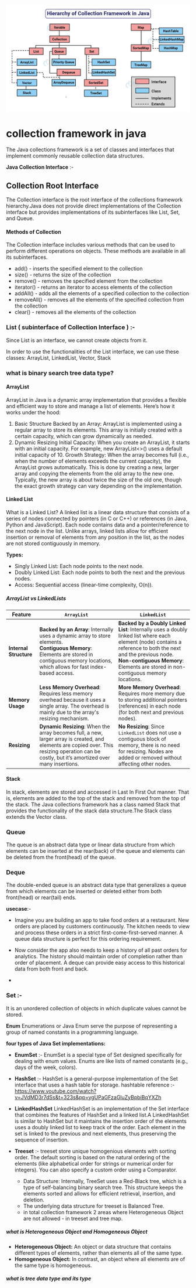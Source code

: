 ![alt text](https://github.com/PrashantMohite1/Java/blob/main/Java_Core_Images/hierarchy-of-collection-framework-in-java.jpg)   


# collection framework in java 

The Java collections framework is a set of classes and interfaces that implement commonly reusable collection data structures.

**Java Collection Interface** :- 

## Collection Root Interface 
The Collection interface is the root interface of the collections framework hierarchy.Java does not provide direct implementations of the Collection interface but provides implementations of its subinterfaces like List, Set, and Queue.

#### Methods of Collection
The Collection interface includes various methods that can be used to perform different operations on objects. These methods are available in all its subinterfaces.

  -  add() - inserts the specified element to the collection
  -  size() - returns the size of the collection
  -  remove() - removes the specified element from the collection
  -  iterator() - returns an iterator to access elements of the collection
  -  addAll() - adds all the elements of a specified collection to the collection
  -  removeAll() - removes all the elements of the specified collection from the collection
  -  clear() - removes all the elements of the collection

### List ( subinterface of Collection Interface ) :- 

Since List is an interface, we cannot create objects from it.

In order to use the functionalities of the List interface, we can use these classes: ArrayList, LinkedList, Vector, Stack


### what is binary search tree data type?

#### ArrayList
ArrayList in Java is a dynamic array implementation that provides a flexible and efficient way to store and manage a list of elements. Here’s how it works under the hood:

1. Basic Structure
Backed by an Array: ArrayList is implemented using a regular array to store its elements. This array is initially created with a certain capacity, which can grow dynamically as needed.
2. Dynamic Resizing
Initial Capacity: When you create an ArrayList, it starts with an initial capacity. For example, new ArrayList<>() uses a default initial capacity of 10.
Growth Strategy: When the array becomes full (i.e., when the number of elements exceeds the current capacity), the ArrayList grows automatically. This is done by creating a new, larger array and copying the elements from the old array to the new one. Typically, the new array is about twice the size of the old one, though the exact growth strategy can vary depending on the implementation.

#### Linked List

What is a Linked List?
A linked list is a linear data structure that consists of a series of nodes connected by pointers (in C or C++) or references (in Java, Python and JavaScript). Each node contains data and a pointer/reference to the next node in the list. Unlike arrays, linked lists allow for efficient insertion or removal of elements from any position in the list, as the nodes are not stored contiguously in memory.

**Types:**
-  Singly Linked List: Each node points to the next node.
-  Doubly Linked List: Each node points to both the next and the previous nodes.
-  Access: Sequential access (linear-time complexity, O(n)).



##### ArrayList vs LinkedLists 

  | Feature              | `ArrayList`                                                         | `LinkedList`                                                       |
|----------------------|---------------------------------------------------------------------|---------------------------------------------------------------------|
| **Internal Structure** | **Backed by an Array**: Internally uses a dynamic array to store elements. <br> **Contiguous Memory**: Elements are stored in contiguous memory locations, which allows for fast index-based access. | **Backed by a Doubly Linked List**: Internally uses a doubly linked list where each element (node) contains a reference to both the next and the previous node. <br> **Non-contiguous Memory**: Elements are stored in non-contiguous memory locations. |
| **Memory Usage**     | **Less Memory Overhead**: Requires less memory overhead because it uses a single array. The overhead is mainly due to the array's resizing mechanism. | **More Memory Overhead**: Requires more memory due to storing additional pointers (references) in each node (for both next and previous nodes). |
| **Resizing**         | **Dynamic Resizing**: When the array becomes full, a new, larger array is created, and elements are copied over. This resizing operation can be costly, but it’s amortized over many insertions. | **No Resizing**: Since `LinkedList` does not use a contiguous block of memory, there is no need for resizing. Nodes are added or removed without affecting other nodes. |



#### Stack 
In stack, elements are stored and accessed in Last In First Out manner. That is, elements are added to the top of the stack and removed from the top of the stack.
The Java collections framework has a class named Stack that provides the functionality of the stack data structure.The Stack class extends the Vector class.


### Queue 
The queue is an abstract data type or linear data structure from which elements can be inserted at the rear(back) of the queue and elements can be deleted from the front(head) of the queue.

### Deque
The double-ended queue is an abstract data type that generalizes a queue from which elements can be inserted or deleted either from both front(head) or rear(tail) ends.

**usecase**:- 

- Imagine you are building an app to take food orders at a restaurant. New orders are placed by customers continuously. The kitchen needs to view and process these orders in a strict first-come-first-served manner. A queue data structure is perfect for this ordering requirement.

- Now consider the app also needs to keep a history of all past orders for analytics. The history should maintain order of completion rather than order of placement. A deque can provide easy access to this historical data from both front and back.
- 

### Set :- 
It is an unordered collection of objects in which duplicate values cannot be stored. 

**Enum**
Enumerations or Java Enum serve the purpose of representing a group of named constants in a programming language.

**four types of Java Set implementations:**
-  **EnumSet** :- EnumSet is a special type of Set designed specifically for dealing with enum values. Enums are like lists of named constants (e.g., days of the week, colors).
-  **HashSet** :- HashSet is a general-purpose implementation of the Set interface that uses a hash table for storage.
    hashtable reference :- https://www.youtube.com/watch?v=JVdMD3r7dSs&t=323s&pp=ygUPaGFzaGluZyBpbiBqYXZh
   
-  **LinkedHashSet**
  LinkedHashSet is an implementation of the Set interface that combines the features of HashSet and a linked list.A LinkedHashSet is similar to HashSet but it maintains the insertion order of the elements uses a doubly linked list to keep track of the order. Each element in the set is linked to the previous and next elements, thus preserving the sequence of insertion.
  
-  **Treeset** :- treeset store unique homogenious elements with sorting order. The default sorting is based on the natural ordering of the elements (like alphabetical order for strings or numerical order for integers). You can also specify a custom order using a Comparator.
    -  Data Structure: Internally, TreeSet uses a Red-Black tree, which is a type of self-balancing binary search tree. This structure keeps the elements sorted and allows for efficient 
        retrieval, insertion, and deletion.
    -   The underlying data structure for treeset is Balanced Tree.
    -   in total collection framework 2 areas where Heterogeneous Object are not allowed - in treeset and tree map.


##### what is Heterogeneous Object and Homogeneous Object

- **Heterogeneous Object:** An object or data structure that contains different types of elements, rather than elements all of the same type.
- **Homogeneous Object:** In contrast, an object where all elements are of the same type is homogeneous.

##### what is tree data type and its type 

